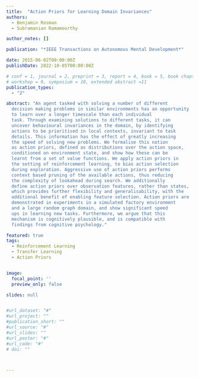 ```yaml
---
title:  "Action Priors for Learning Domain Invariances"
authors:
  - Benjamin Rosman
  - Subramanian Ramamoorthy

author_notes: []

publication: "*IEEE Transactions on Autonomous Mental Development*"

date: 2015-06-02T00:00:00Z
publishDate: 2022-10-05T00:00:00Z

# conf = 1, journal = 2, preprint = 3, report = 4, book = 5, book chapter = 6, thesis = 7, patent = 9
# workshop = 9, symposium = 10, extended abstract =11
publication_types:
  - "2"

abstract: "An agent tasked with solving a number of different
  decision making problems in similar environments has an opportunity
  to learn over a longer timescale than each individual
  task. Through examining solutions to different tasks, it can
  uncover behavioural invariances in the domain, by identifying
  actions to be prioritised in local contexts, invariant to task
  details. This information has the effect of greatly increasing
  the speed of solving new problems. We formalise this notion
  as action priors, defined as distributions over the action space,
  conditioned on environment state, and show how these can be
  learnt from a set of value functions. We apply action priors in
  the setting of reinforcement learning, to bias action selection
  during exploration. Aggressive use of action priors performs
  context based pruning of the available actions, thus reducing
  the complexity of lookahead during search. We additionally
  define action priors over observation features, rather than states,
  which provides further flexibility and generalisability, with the
  additional benefit of enabling feature selection. Action priors are
  demonstrated in experiments in a simulated factory environment
  and a large random graph domain, and show significant speed
  ups in learning new tasks. Furthermore, we argue that this
  mechanism is cognitively plausible, and is compatible with
  findings from cognitive psychology."

featured: true
tags:
  - Reinforcement Learning
  - Transfer Learning
  - Action Priors


image:
  focal_point: ''
  preview_only: false

slides: null


#url_dataset: "#"
#url_project: ""
#publication_short: ""
#url_source: "#"
#url_slides: ""
#url_poster: "#"
#url_code: "#"
# doi: ""



---
```

